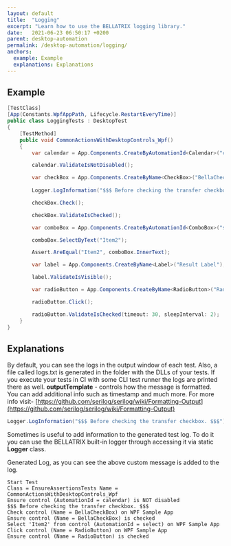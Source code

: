 ```yaml
---
layout: default
title:  "Logging"
excerpt: "Learn how to use the BELLATRIX logging library."
date:   2021-06-23 06:50:17 +0200
parent: desktop-automation
permalink: /desktop-automation/logging/
anchors:
  example: Example
  explanations: Explanations
---
```

Example
-------
```csharp
[TestClass]
[App(Constants.WpfAppPath, Lifecycle.RestartEveryTime)]
public class LoggingTests : DesktopTest
{
    [TestMethod]
    public void CommonActionsWithDesktopControls_Wpf()
    {
        var calendar = App.Components.CreateByAutomationId<Calendar>("calendar");

        calendar.ValidateIsNotDisabled();

        var checkBox = App.Components.CreateByName<CheckBox>("BellaCheckBox");
        
        Logger.LogInformation("$$$ Before checking the transfer checkbox. $$$");

        checkBox.Check();

        checkBox.ValidateIsChecked();

        var comboBox = App.Components.CreateByAutomationId<ComboBox>("select");

        comboBox.SelectByText("Item2");

        Assert.AreEqual("Item2", comboBox.InnerText);

        var label = App.Components.CreateByName<Label>("Result Label");

        label.ValidateIsVisible();

        var radioButton = App.Components.CreateByName<RadioButton>("RadioButton");

        radioButton.Click();

        radioButton.ValidateIsChecked(timeout: 30, sleepInterval: 2);
    }
}
```

Explanations
------------
By default, you can see the logs in the output window of each test. Also, a file called logs.txt is generated in the folder with the DLLs of your tests. If you execute your tests in CI with some CLI test runner the logs are printed there as well. **outputTemplate** - controls how the message is formatted. You can add additional info such as timestamp and much more. For more info visit- [https://github.com/serilog/serilog/wiki/Formatting-Output](https://github.com/serilog/serilog/wiki/Formatting-Output)
```csharp
Logger.LogInformation("$$$ Before checking the transfer checkbox. $$$");
```
Sometimes is useful to add information to the generated test log. To do it you can use the BELLATRIX built-in logger through accessing it via static **Logger** class.

Generated Log, as you can see the above custom message is added to the log.

```
Start Test
Class = EnsureAssertionsTests Name = CommonActionsWithDesktopControls_Wpf
Ensure control (AutomationId = calendar) is NOT disabled
$$$ Before checking the transfer checkbox. $$$
Check control (Name = BellaCheckBox) on WPF Sample App
Ensure control (Name = BellaCheckBox) is checked
Select 'Item2' from control (AutomationId = select) on WPF Sample App
Click control (Name = RadioButton) on WPF Sample App
Ensure control (Name = RadioButton) is checked
```
